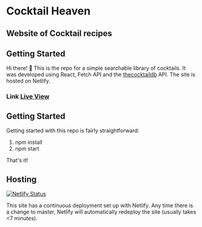 # Cocktail Heaven
## Website of Cocktail recipes
## Getting Started


Hi there! 👋 This is the repo for a simple searchable library of cocktails.
It was developed using React, Fetch API and the [thecocktaildb](https://www.thecocktaildb.com/) API. The site is hosted on Netlify.

### Link [Live View](https://cocktail-heaven.netlify.app/)

## Getting Started

Getting started with this repo is fairly straightforward:

1. npm install
2. npm start

That's it!

## Hosting

[![Netlify Status](https://api.netlify.com/api/v1/badges/c6ab75d8-c5c5-4237-9ae8-c2320b3e7cac/deploy-status)](https://app.netlify.com/sites/cocktail-heaven/deploys)

This site has a continuous deployment set up with Netlify. Any time there is a change to master, Netlify will automatically redeploy the site (usually takes <7 minutes).
